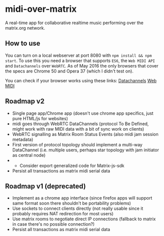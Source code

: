 # midi-over-matrix
A real-time app for collaborative realtime music performing over the matrix.org network.

## How to use
You can turn on a local webserver at port 8080 with `npm install && npm start`. To use this you need a browser that supports `ES6`, the `Web MIDI API` and `Datachannels` over `WebRTC`. As of May 2016 the only browsers that cover the specs are Chrome 50 and Opera 37 (which I didn't test on).

You can check if your browser works using these links: [Datachannels](http://caniuse.com/#feat=rtcpeerconnection) [Web MIDI](http://caniuse.com/#feat=midi)

## Roadmap v2
- Single page app/Chrome app (doesn't use chrome app specifics, just pure HTML/js for websites)
- midi goes through WebRTC DataChannels (protocol To Be Defined, might work with raw MIDI data with a bit of sync work on clients)
- WebRTC signalling as Matrix Room Status Events (also midi jam session metadata)
- First version of protocol topology should implement a multi-way DataChannel (i.e. multiple users, perhaps star topology with jam initiator as central node)
- - Consider export generalized code for Matrix-js-sdk
- Persist all transactions as matrix midi serial data

## Roadmap v1 (deprecated)
- Implement as a chrome app interface (since firefox apps will support same format soon there shouldn't be portability problems)
- Use sockets to connect clients directly (not really usable since it probably requires NAT redirection for most users)
- Use matrix rooms to negotiate direct IP connections (fallback to matrix in case there's no possible connection?)
- Persist all transactions as matrix midi serial data
